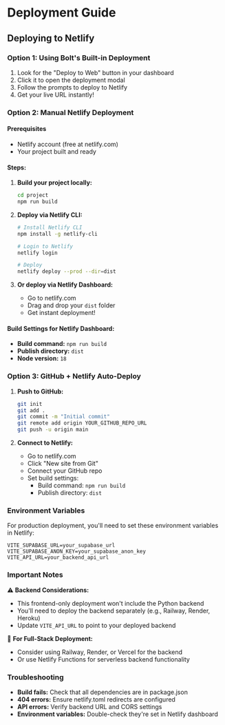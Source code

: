 # Deployment Guide

## Deploying to Netlify

### Option 1: Using Bolt's Built-in Deployment
1. Look for the "Deploy to Web" button in your dashboard
2. Click it to open the deployment modal
3. Follow the prompts to deploy to Netlify
4. Get your live URL instantly!

### Option 2: Manual Netlify Deployment

#### Prerequisites
- Netlify account (free at netlify.com)
- Your project built and ready

#### Steps:

1. **Build your project locally:**
   ```bash
   cd project
   npm run build
   ```

2. **Deploy via Netlify CLI:**
   ```bash
   # Install Netlify CLI
   npm install -g netlify-cli
   
   # Login to Netlify
   netlify login
   
   # Deploy
   netlify deploy --prod --dir=dist
   ```

3. **Or deploy via Netlify Dashboard:**
   - Go to netlify.com
   - Drag and drop your `dist` folder
   - Get instant deployment!

#### Build Settings for Netlify Dashboard:
- **Build command:** `npm run build`
- **Publish directory:** `dist`
- **Node version:** `18`

### Option 3: GitHub + Netlify Auto-Deploy

1. **Push to GitHub:**
   ```bash
   git init
   git add .
   git commit -m "Initial commit"
   git remote add origin YOUR_GITHUB_REPO_URL
   git push -u origin main
   ```

2. **Connect to Netlify:**
   - Go to netlify.com
   - Click "New site from Git"
   - Connect your GitHub repo
   - Set build settings:
     - Build command: `npm run build`
     - Publish directory: `dist`

### Environment Variables

For production deployment, you'll need to set these environment variables in Netlify:

```
VITE_SUPABASE_URL=your_supabase_url
VITE_SUPABASE_ANON_KEY=your_supabase_anon_key
VITE_API_URL=your_backend_api_url
```

### Important Notes

⚠️ **Backend Considerations:**
- This frontend-only deployment won't include the Python backend
- You'll need to deploy the backend separately (e.g., Railway, Render, Heroku)
- Update `VITE_API_URL` to point to your deployed backend

🔧 **For Full-Stack Deployment:**
- Consider using Railway, Render, or Vercel for the backend
- Or use Netlify Functions for serverless backend functionality

### Troubleshooting

- **Build fails:** Check that all dependencies are in package.json
- **404 errors:** Ensure netlify.toml redirects are configured
- **API errors:** Verify backend URL and CORS settings
- **Environment variables:** Double-check they're set in Netlify dashboard
